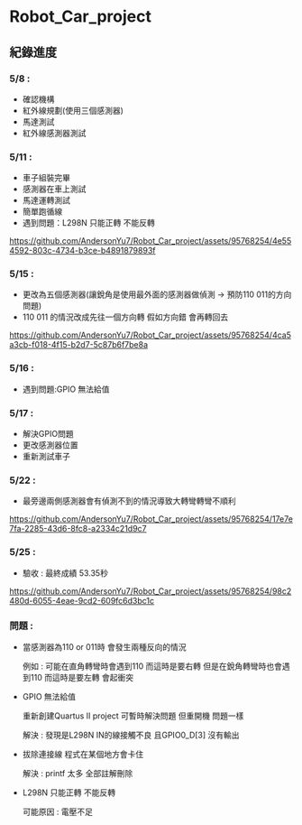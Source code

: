 # Robot_Car_project

## 紀錄進度

### 5/8 :

* 確認機構
* 紅外線規劃(使用三個感測器)
* 馬達測試
* 紅外線感測器測試


### 5/11 :

* 車子組裝完畢
* 感測器在車上測試
* 馬達運轉測試
* 簡單跑循線
* 遇到問題：L298N 只能正轉 不能反轉

https://github.com/AndersonYu7/Robot_Car_project/assets/95768254/4e554592-803c-4734-b3ce-b4891879893f

### 5/15 :

* 更改為五個感測器(讓銳角是使用最外面的感測器做偵測 -> 預防110 011的方向問題)
* 110 011 的情況改成先往一個方向轉 假如方向錯 會再轉回去

https://github.com/AndersonYu7/Robot_Car_project/assets/95768254/4ca5a3cb-f018-4f15-b2d7-5c87b6f7be8a


### 5/16 : 
* 遇到問題:GPIO 無法給值

### 5/17 : 
* 解決GPIO問題
* 更改感測器位置
* 重新測試車子

### 5/22 : 
* 最旁邊兩側感測器會有偵測不到的情況導致大轉彎轉彎不順利

https://github.com/AndersonYu7/Robot_Car_project/assets/95768254/17e7e7fa-2285-43d6-8fc8-a2334c21d9c7

### 5/25 : 
* 驗收 : 最終成績 53.35秒

https://github.com/AndersonYu7/Robot_Car_project/assets/95768254/98c2480d-6055-4eae-9cd2-609fc6d3bc1c



### 問題 :

* 當感測器為110 or 011時 會發生兩種反向的情況 

  例如 : 可能在直角轉彎時會遇到110 而這時是要右轉 但是在銳角轉彎時也會遇到110 而這時是要左轉 會起衝突
  
* GPIO 無法給值

  重新創建Quartus II project 可暫時解決問題 但重開機 問題一樣
  
  解決 : 發現是L298N IN的線接觸不良 且GPIO0_D[3] 沒有輸出

* 拔除連接線 程式在某個地方會卡住 

  解決 : printf 太多 全部註解刪除

* L298N 只能正轉 不能反轉

  可能原因 : 電壓不足
